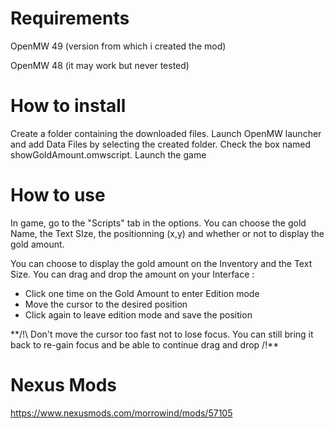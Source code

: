 # Requirements

OpenMW 49 (version from which i created the mod)

OpenMW 48 (it may work but never tested)

# How to install

Create a folder containing the downloaded files.
Launch OpenMW launcher and add Data Files by selecting the created folder.
Check the box named showGoldAmount.omwscript.
Launch the game

# How to use

In game, go to the "Scripts" tab in the options.
You can choose the gold Name, the Text SIze, the positionning (x,y) and whether or not to display the gold amount.

You can choose to display the gold amount on the Inventory and the Text Size.
You can drag and drop the amount on your Interface :

- Click one time on the Gold Amount to enter Edition mode
- Move the cursor to the desired position
- Click again to leave edition mode and save the position

\*\*/!\ Don't move the cursor too fast not to lose focus. You can still bring it back to re-gain focus and be able to continue drag and drop /!\*\*

# Nexus Mods

https://www.nexusmods.com/morrowind/mods/57105
